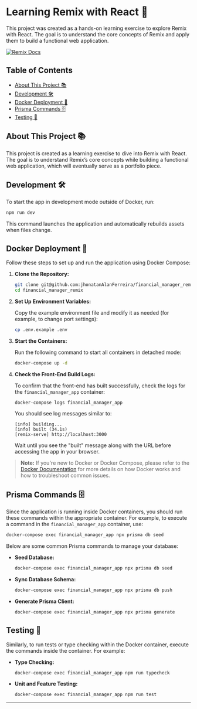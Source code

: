 # Learning Remix with React 🚀

This project was created as a hands-on learning exercise to explore Remix with React. The goal is to understand the core concepts of Remix and apply them to build a functional web application.

[![Remix Docs](https://img.shields.io/badge/Remix-Docs-blue)](https://remix.run/docs)

## Table of Contents

- [About This Project 📚](#about-this-project-📚)
- [Development 🛠](#development-🛠)
- [Docker Deployment 🚀](#docker-deployment-🚀)
- [Prisma Commands 🗄](#prisma-commands-🗄)
- [Testing 🧪](#testing-🧪)

## About This Project 📚

This project is created as a learning exercise to dive into Remix with React. The goal is to understand Remix’s core concepts while building a functional web application, which will eventually serve as a portfolio piece.

## Development 🛠

To start the app in development mode outside of Docker, run:

```sh
npm run dev
```

This command launches the application and automatically rebuilds assets when files change.

## Docker Deployment 🚀

Follow these steps to set up and run the application using Docker Compose:

1. **Clone the Repository:**

   ```sh
   git clone git@github.com:jhonatanAlanFerreira/financial_manager_remix.git
   cd financial_manager_remix
   ```

2. **Set Up Environment Variables:**

   Copy the example environment file and modify it as needed (for example, to change port settings):

   ```sh
   cp .env.example .env
   ```

3. **Start the Containers:**

   Run the following command to start all containers in detached mode:

   ```sh
   docker-compose up -d
   ```

4. **Check the Front-End Build Logs:**

   To confirm that the front-end has built successfully, check the logs for the `financial_manager_app` container:

   ```sh
   docker-compose logs financial_manager_app
   ```

   You should see log messages similar to:

   ```
   [info] building...
   [info] built (34.1s)
   [remix-serve] http://localhost:3000
   ```

   Wait until you see the "built" message along with the URL before accessing the app in your browser.

> **Note:** If you're new to Docker or Docker Compose, please refer to the [Docker Documentation](https://docs.docker.com) for more details on how Docker works and how to troubleshoot common issues.

## Prisma Commands 🗄

Since the application is running inside Docker containers, you should run these commands within the appropriate container. For example, to execute a command in the `financial_manager_app` container, use:

```sh
docker-compose exec financial_manager_app npx prisma db seed
```

Below are some common Prisma commands to manage your database:

- **Seed Database:**

  ```sh
  docker-compose exec financial_manager_app npx prisma db seed
  ```

- **Sync Database Schema:**

  ```sh
  docker-compose exec financial_manager_app npx prisma db push
  ```

- **Generate Prisma Client:**

  ```sh
  docker-compose exec financial_manager_app npx prisma generate
  ```

## Testing 🧪

Similarly, to run tests or type checking within the Docker container, execute the commands inside the container. For example:

- **Type Checking:**

  ```sh
  docker-compose exec financial_manager_app npm run typecheck
  ```

- **Unit and Feature Testing:**

  ```sh
  docker-compose exec financial_manager_app npm run test
  ```

---
